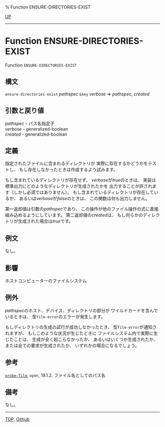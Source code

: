 % Function ENSURE-DIRECTORIES-EXIST

[UP](20.2.html)  

---

# Function **ENSURE-DIRECTORIES-EXIST**


Function `ENSURE-DIRECTORIES-EXIST`


## 構文

`ensure-directories-exist` *pathspec* `&key` *verbose* => *pathspec*, *created*


## 引数と戻り値

*pathspec* - パス名指定子  
*verbose* - generalized-boolean  
*created* - generalized-boolean


## 定義

指定されたファイルに含まれるディレクトリが
実際に存在するかどうかをテストし、
もし存在しなかったときは作成するよう試みます。

もし含まれているディレクトリが存在せず、
*verbose*が*true*のときは、
実装は標準出力にどのようなディレクトリが生成されたかを
出力することが許されます（しかし必須ではありません）。
もし含まれているディレクトリが存在しているか、
あるいは*verbose*が*false*のときは、
この関数は何も出力しません。

第一返却値は引数の*pathspec*であり、
この操作が他のファイル操作の式に直接組み込めるようにしています。
第二返却値の*created*は、
もし何らかのディレクトリが生成された場合は*true*です。


## 例文

なし。


## 影響

ホストコンピューターのファイルシステム


## 例外

*pathspec*のホスト、デバイス、ディレクトリの部分が
ワイルドカードを含んでいるときは、
型`file-error`のエラーが発生します。

もしディレクトリの生成の試行が成功しなかったとき、
型`file-error`が通知されますが、
もしこのような状況が生じたときに
ファイルシステム内で実際に生じたことは、
生成が全く起こらなかったか、
あるいはいくつか生成されたか、
または全ての要求が生成されたか、
いずれかの場合になるでしょう。


## 参考

[`probe-file`](20.2.probe-file.html),
`open`,
19.1.2. ファイル名としてのパス名


## 備考

なし。


---
[TOP](index.html),  [Github](https://github.com/nptcl/npt-japanese)

